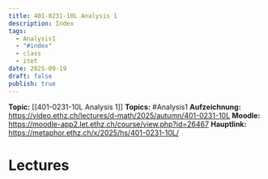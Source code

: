 ```yaml
---
title: 401-0231-10L Analysis 1
description: Index
tags:
  - Analysis1
  - "#index"
  - class
  - itet
date: 2025-09-19
draft: false
publish: true
---
```

**Topic:** [[401-0231-10L Analysis 1]]
**Topics:** #Analysis1 
**Aufzeichnung:** https://video.ethz.ch/lectures/d-math/2025/autumn/401-0231-10L
**Moodle:**  https://moodle-app2.let.ethz.ch/course/view.php?id=26467
**Hauptlink:**  https://metaphor.ethz.ch/x/2025/hs/401-0231-10L/
# Lectures



